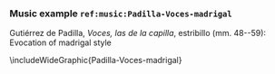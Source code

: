 ### Music example `ref:music:Padilla-Voces-madrigal`

Gutiérrez de Padilla, *Voces, las de la capilla*, estribillo (mm. 48--59):
Evocation of madrigal style

\includeWideGraphic{Padilla-Voces-madrigal}


